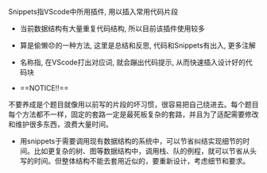 Snippets指VScode中所用插件, 用以插入常用代码片段
- 当前数据结构有大量重复代码结构, 所以目前该插件使用较多
- 算是偷懒😞的一种方法, 这里是总结和反思, 代码和Snippets有出入, 更多注解
- 名称指, 在VScode打出对应词, 就会蹦出代码提示, 从而快速插入设计好的代码块

- ==NOTICE!!==

不要养成是个题目就像用以前写的片段的坏习惯，很容易把自己绕进去。每个题目每个方法都不一样，固定的套路一定是最死板复杂的套路，并且为了适配需要修改和维护很多东西，浪费大量时间。
- 用snippets于需要调用现有数据结构的系统中，可以节省纠结实现细节的时间。比如更复杂的树、图等数据结构中，调用栈、队的例程，就可以节省从头写的时间。但整体结构不能去套用近似的，要重新设计，考虑细节和要求。